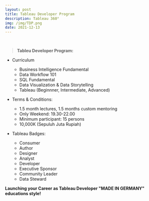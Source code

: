 ```yaml
---
layout: post
title: Tableau Developer Program
description: Tableau 360°
img: /img/TDP.png
date: 2021-12-13
---
```




<Br>

  
> **Tableu Developer Program:**
  * Curriculum
    * Business Intelligence Fundamental
    * Data Workflow 101
    * SQL Fundamental
    * Data Visualization & Data Storytelling
    * Tableau (Beginnner, Intermediate, Advanced)
  
  * Terms & Conditions:
    * 1.5 month lectures, 1.5 months custom mentoring
    * Only Weekend: 19.30-22.00
    * Minimum participant: 15 persons
    * 10,000K (Sepuluh Juta Rupiah)
  
  * Tableau Badges:
    * Consumer
    * Author
    * Designer
    * Analyst
    * Developer
    * Executive Sponsor
    * Community Leader
    * Data Steward
  
 
  **Launching your Career as Tableau Developer "MADE IN GERMANY" educations style!**
    
  
  







